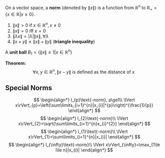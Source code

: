 On a vector space, a **norm** (denoted by $\lVert x\rVert$) is a function from $\mathbb{R}^{n}$ to $\mathbb{R}_{+}=\{x\in\mathbb{R}|x\ge0\}$.

1) $\lVert x\rVert>0\text{ if }x\in\mathbb{R}^{n},x\ne0$
2) $\lVert x\rVert=0\text{ iff }x=0$
3) $\lVert\lambda x\rVert=|\lambda|\lVert x\rVert,\forall\lambda$
4) $\lVert x+y\rVert\le\lVert x\rVert+\lVert y\rVert$ (**triangle inequality**)


A **unit ball** $B_{1}=\{\lVert x\rVert\le1|x\in\mathbb{R}^{n}\}$

**Theorem:** $$
\forall x,y\in\mathbb{R}^{n},\lVert x-y\rVert\text{ is defined as the distance of }x\
$$
## Special Norms
$$
\begin{align*}
l_{p}\text{-norm}, p\ge1\\
\lVert x\rVert_{p}=\left(\sum\limits_{i=1}^{n}|x_{i}|^{p}\right)^{\frac{1}{p}}
\end{align*}
$$
$$
\begin{align*}
l_{2}\text{-norm}\\
\lVert x\rVert_{2}=\sqrt{\sum\limits_{i=1}^{n}x_{i}^{2}}
\end{align*}
$$
$$
\begin{align*}
l_{1}\text{-norm}\\
\lVert x\rVert_{1}=\sum\limits_{i=1}^{n}|x_{i}|
\end{align*}
$$
$$
\begin{align*}
l_{\infty}\text{-norm}\\
\lVert x\rVert_{\infty}=\max_{1\le i\le n}|x_{i}|
\end{align*}
$$

